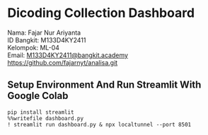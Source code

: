 # Dicoding Collection Dashboard
Nama: Fajar Nur Ariyanta<br />
ID Bangkit: M133D4KY2411<br />
Kelompok: ML-04<br />
Email: M133D4KY2411@bangkit.academy <br />
https://github.com/fajarnyt/analisa.git
## Setup Environment And Run Streamlit With Google Colab

```
pip install streamlit
%%writefile dashboard.py
! streamlit run dashboard.py & npx localtunnel --port 8501 
```
